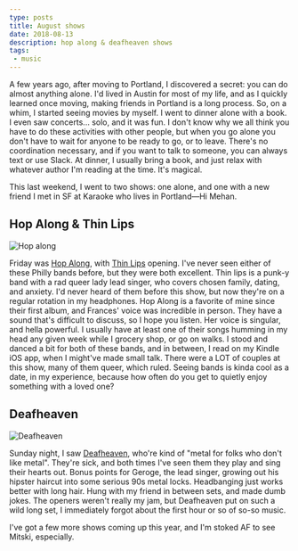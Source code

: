 ```yaml
---
type: posts
title: August shows
date: 2018-08-13
description: hop along & deafheaven shows
tags:
 - music
---
```


A few years ago, after moving to Portland, I discovered a secret: you can do
almost anything alone. I'd lived in Austin for most of my life, and as I
quickly learned once moving, making friends in Portland is a long process. So,
on a whim, I started seeing movies by myself. I went to dinner alone with a
book. I even saw concerts... solo, and it was fun. I don't know why we all
think you have to do these activities with other people, but when you go alone
you don't have to wait for anyone to be ready to go, or to leave. There's no
coordination necessary, and if you want to talk to someone, you can always text
or use Slack. At dinner, I usually bring a book, and just relax with whatever
author I'm reading at the time. It's magical.

This last weekend, I went to two shows: one alone, and one with a new friend I
met in SF at Karaoke who lives in Portland—Hi Mehan.

## Hop Along & Thin Lips

![Hop along](/photo-2.jpeg)

Friday was [Hop Along](https://hopalong.bandcamp.com), with [Thin Lips](https://xxthinlipsxx.bandcamp.com) opening. I've never seen either of these
Philly bands before, but they were both excellent. Thin lips is a punk-y band
with a rad queer lady lead singer, who covers chosen family, dating, and
anxiety. I'd never heard of them before this show, but now they're on a regular
rotation in my headphones. Hop Along is a favorite of mine since their first
album, and Frances' voice was incredible in person. They have a sound that's
difficult to discuss, so I hope you listen. Her voice is singular, and hella
powerful. I usually have at least one of their songs humming in my head any
given week while I grocery shop, or go on walks. I stood and danced a bit for
both of these bands, and in between, I read on my Kindle iOS app, when I
might've made small talk. There were a LOT of couples at this show, many of
them queer, which ruled. Seeing bands is kinda cool as a date, in my
experience, because how often do you get to quietly enjoy something with a
loved one?

## Deafheaven

![Deafheaven](/photo.jpeg)

Sunday night, I saw [Deafheaven](https://deafheavens.bandcamp.com), who're kind
of "metal for folks who don't like metal". They're sick, and both times I've
seen them they play and sing their hearts out. Bonus points for Geroge, the
lead singer, growing out his hipster haircut into some serious 90s metal locks.
Headbanging just works better with long hair. Hung with my friend in between
sets, and made dumb jokes. The openers weren't really my jam, but Deafheaven
put on such a wild long set, I immediately forgot about the first hour or so of
so-so music.

I've got a few more shows coming up this year, and I'm stoked AF to see Mitski,
especially.
